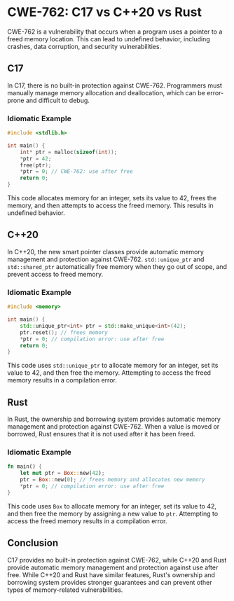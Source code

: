 # CWE-762: C17 vs C++20 vs Rust

CWE-762 is a vulnerability that occurs when a program uses a pointer to a freed memory location. 
This can lead to undefined behavior, including crashes, data corruption, and security 
vulnerabilities.

## C17

In C17, there is no built-in protection against CWE-762. Programmers must manually manage memory 
allocation and deallocation, which can be error-prone and difficult to debug.

### Idiomatic Example

```c
#include <stdlib.h>

int main() {
    int* ptr = malloc(sizeof(int));
    *ptr = 42;
    free(ptr);
    *ptr = 0; // CWE-762: use after free
    return 0;
}
```

This code allocates memory for an integer, sets its value to 42, frees the memory, and then 
attempts to access the freed memory. This results in undefined behavior.

## C++20

In C++20, the new smart pointer classes provide automatic memory management and protection against 
CWE-762. `std::unique_ptr` and `std::shared_ptr` automatically free memory when they go out of 
scope, and prevent access to freed memory.

### Idiomatic Example

```cpp
#include <memory>

int main() {
    std::unique_ptr<int> ptr = std::make_unique<int>(42);
    ptr.reset(); // frees memory
    *ptr = 0; // compilation error: use after free
    return 0;
}
```

This code uses `std::unique_ptr` to allocate memory for an integer, set its value to 42, and then 
free the memory. Attempting to access the freed memory results in a compilation error.

## Rust

In Rust, the ownership and borrowing system provides automatic memory management and protection 
against CWE-762. When a value is moved or borrowed, Rust ensures that it is not used after it has 
been freed.

### Idiomatic Example

```rust
fn main() {
    let mut ptr = Box::new(42);
    ptr = Box::new(0); // frees memory and allocates new memory
    *ptr = 0; // compilation error: use after free
}
```

This code uses `Box` to allocate memory for an integer, set its value to 42, and then free the 
memory by assigning a new value to `ptr`. Attempting to access the freed memory results in a 
compilation error.

## Conclusion

C17 provides no built-in protection against CWE-762, while C++20 and Rust provide automatic memory 
management and protection against use after free. While C++20 and Rust have similar features, 
Rust's ownership and borrowing system provides stronger guarantees and can prevent other types of 
memory-related vulnerabilities.
